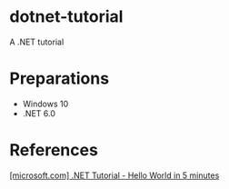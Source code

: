 # dotnet-tutorial
A .NET tutorial

# Preparations

- Windows 10
- .NET 6.0

# References

[[microsoft.com] .NET Tutorial - Hello World in 5 minutes](https://dotnet.microsoft.com/en-us/learn/dotnet/hello-world-tutorial/intro)
